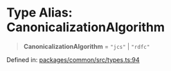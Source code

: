 # Type Alias: CanonicalizationAlgorithm

> **CanonicalizationAlgorithm** = `"jcs"` \| `"rdfc"`

Defined in: [packages/common/src/types.ts:94](https://github.com/dcdpr/did-btcr2-js/blob/c82bc5c69016e1146a0c52c6e6b21621f5abd6d4/packages/common/src/types.ts#L94)
